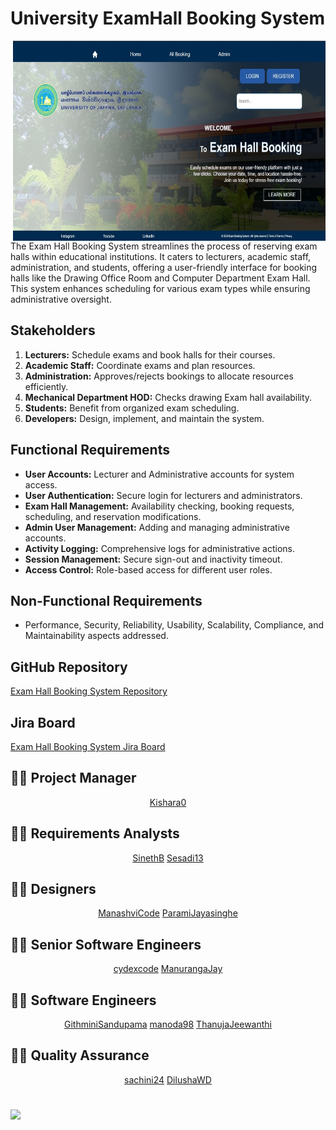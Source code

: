 

# University ExamHall Booking System


<img align="right" alt="GIF" src="Home.jpeg" width="500" height="320" />


The Exam Hall Booking System streamlines the process of reserving exam halls within educational institutions. It caters to lecturers, academic staff, administration, and students, offering a user-friendly interface for booking halls like the Drawing Office Room and Computer Department Exam Hall. This system enhances scheduling for various exam types while ensuring administrative oversight.

## Stakeholders
1. **Lecturers:** Schedule exams and book halls for their courses.
2. **Academic Staff:** Coordinate exams and plan resources.
3. **Administration:** Approves/rejects bookings to allocate resources efficiently.
4. **Mechanical Department HOD:** Checks drawing Exam hall availability.
5. **Students:** Benefit from organized exam scheduling.
6. **Developers:** Design, implement, and maintain the system.

## Functional Requirements
- **User Accounts:** Lecturer and Administrative accounts for system access.
- **User Authentication:** Secure login for lecturers and administrators.
- **Exam Hall Management:** Availability checking, booking requests, scheduling, and reservation modifications.
- **Admin User Management:** Adding and managing administrative accounts.
- **Activity Logging:** Comprehensive logs for administrative actions.
- **Session Management:** Secure sign-out and inactivity timeout.
- **Access Control:** Role-based access for different user roles.

## Non-Functional Requirements
- Performance, Security, Reliability, Usability, Scalability, Compliance, and Maintainability aspects addressed.

## GitHub Repository
[Exam Hall Booking System Repository](https://github.com/CydexCode/ExamHallBookingSystem)

## Jira Board
[Exam Hall Booking System Jira Board](https://univercitypoject.atlassian.net/jira/software/projects/KAN/boards/1)


## 👨‍💻 Project Manager 
<div align="center">
 <a href="https://github.com/Kishara0">Kishara0</a>
 </div>

## 👨‍💻 Requirements Analysts
<div align="center">
 <a href="https://github.com/SinethB">SinethB</a>
  <a href="https://github.com/Sesadi13">Sesadi13</a>
 </div>

## 👨‍💻 Designers
<div align="center">
 <a href="https://github.com/ManashviCode">ManashviCode</a>
  <a href="https://github.com/ParamiJayasinghe">ParamiJayasinghe</a>
 </div>

 ## 👨‍💻 Senior Software Engineers 
<div align="center">
 <a href="https://github.com/cydexcode">cydexcode</a>
 <a href="https://github.com/ManurangaJay">ManurangaJay</a>
 </div>
 
<!--Developers Account!-->
## 👨‍💻 Software Engineers 

<div align="center">
 <a href="https://github.com/GithminiSandupama">GithminiSandupama</a>
 <a href="https://github.com/manoda98">manoda98</a>
 <a href="https://github.com/ThanujaJeewanthi">ThanujaJeewanthi</a>
 </div>


 ## 👨‍💻 Quality Assurance
<div align="center">
 <a href="https://github.com/sachini24">sachini24</a>
  <a href="https://github.com/DilushaWD">DilushaWD</a>
 </div>

#
<!--Typing Animation!-->
 <img src="https://readme-typing-svg.herokuapp.com?font=Open+Sans&color000&width=500&lines=Show+Some+Love+By+Giving+it+A+⭐.." >

